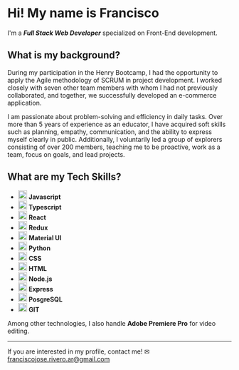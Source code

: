 # Hi! My name is Francisco 
I'm a _**Full Stack Web Developer**_ specialized on Front-End development.

## What is my background?
During my participation in the Henry Bootcamp, I had the opportunity to apply the Agile methodology of SCRUM in project development. I worked closely with seven other team members with whom I had not previously collaborated, and together, we successfully developed an e-commerce application.

I am passionate about problem-solving and efficiency in daily tasks. Over more than 5 years of experience as an educator, I have acquired soft skills such as planning, empathy, communication, and the ability to express myself clearly in public. Additionally, I voluntarily led a group of explorers consisting of over 200 members, teaching me to be proactive, work as a team, focus on goals, and lead projects.

## What are my Tech Skills?

-  <img src="https://upload.wikimedia.org/wikipedia/commons/6/6a/JavaScript-logo.png" alt="Icon" width="20"> **Javascript**
-  <img src="https://upload.wikimedia.org/wikipedia/commons/thumb/4/4c/Typescript_logo_2020.svg/2048px-Typescript_logo_2020.svg.png" alt="Icon" width="20"> **Typescript**
- <img src="https://upload.wikimedia.org/wikipedia/commons/thumb/a/a7/React-icon.svg/2300px-React-icon.svg.png" alt="Icon" width="20"> **React** 
-  <img src="https://seeklogo.com/images/R/redux-logo-9CA6836C12-seeklogo.com.png" alt="Icon" width="20"> **Redux**
-  <img src="https://seeklogo.com/images/M/mui-logo-56F171E991-seeklogo.com.png" alt="Icon" width="20"> **Material UI**
-  <img src="https://seeklogo.com/images/P/python-logo-A32636CAA3-seeklogo.com.png" alt="Icon" width="20"> **Python**
-  <img src="https://upload.wikimedia.org/wikipedia/commons/thumb/6/62/CSS3_logo.svg/800px-CSS3_logo.svg.png" alt="Icon" width="20"> **CSS**
-  <img src="https://cdn-icons-png.flaticon.com/512/732/732212.png" alt="Icon" width="20"> **HTML**
- <img src="(https://firebasestorage.googleapis.com/v0/b/portfolio-fri.appspot.com/o/images%2FNODE.png?alt=media&token=3256b464-2a7b-4a36-bba1-70b40af0c4ac)" alt="Icon" width="20"> **Node.js**
-  <img src="https://camo.githubusercontent.com/f1f8876d2ac3275f78669101a03a6a82d72bbe6fbc5a5dc09b4b6110f6ce66b1/68747470733a2f2f6164776172652d746563686e6f6c6f676965732e73332e616d617a6f6e6177732e636f6d2f75706c6f6164732f746563686e6f6c6f67792f7468756d626e61696c2f32302f657870726573732d6a732e706e67" alt="Icon" width="20"> **Express**
-  <img src="https://cdn.icon-icons.com/icons2/2699/PNG/512/postgresql_src_logo_icon_170834.png" alt="Icon" width="20"> **PosgreSQL**
-  <img src="https://git-scm.com/images/logos/downloads/Git-Icon-1788C.png" alt="Icon" width="20"> **GIT**

Among other technologies, I also handle **Adobe Premiere Pro** for video editing.
______________________________________________________________________________________________________
If you are interested in my profile, contact me! ✉ franciscojose.rivero.ar@gmail.com


<!--
**riverofrancisco/riverofrancisco** is a ✨ _special_ ✨ repository because its `README.md` (this file) appears on your GitHub profile.

Here are some ideas to get you started:

- 🔭 I’m currently working on ...
- 🌱 I’m currently learning ...
- 👯 I’m looking to collaborate on ...
- 🤔 I’m looking for help with ...
- 💬 Ask me about ...
- 📫 How to reach me: ...
- 😄 Pronouns: ...
- ⚡ Fun fact: ...
-->
